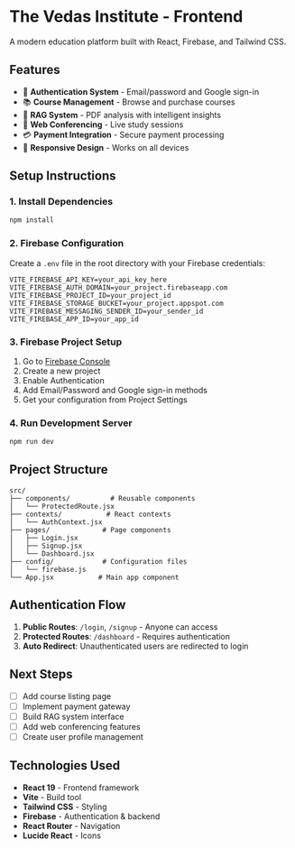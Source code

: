 # The Vedas Institute - Frontend

A modern education platform built with React, Firebase, and Tailwind CSS.

## Features

- 🔐 **Authentication System** - Email/password and Google sign-in
- 📚 **Course Management** - Browse and purchase courses
- 🧠 **RAG System** - PDF analysis with intelligent insights
- 🎥 **Web Conferencing** - Live study sessions
- 💳 **Payment Integration** - Secure payment processing
- 📱 **Responsive Design** - Works on all devices

## Setup Instructions

### 1. Install Dependencies
```bash
npm install
```

### 2. Firebase Configuration
Create a `.env` file in the root directory with your Firebase credentials:

```env
VITE_FIREBASE_API_KEY=your_api_key_here
VITE_FIREBASE_AUTH_DOMAIN=your_project.firebaseapp.com
VITE_FIREBASE_PROJECT_ID=your_project_id
VITE_FIREBASE_STORAGE_BUCKET=your_project.appspot.com
VITE_FIREBASE_MESSAGING_SENDER_ID=your_sender_id
VITE_FIREBASE_APP_ID=your_app_id
```

### 3. Firebase Project Setup
1. Go to [Firebase Console](https://console.firebase.google.com/)
2. Create a new project
3. Enable Authentication
4. Add Email/Password and Google sign-in methods
5. Get your configuration from Project Settings

### 4. Run Development Server
```bash
npm run dev
```

## Project Structure

```
src/
├── components/          # Reusable components
│   └── ProtectedRoute.jsx
├── contexts/           # React contexts
│   └── AuthContext.jsx
├── pages/             # Page components
│   ├── Login.jsx
│   ├── Signup.jsx
│   └── Dashboard.jsx
├── config/            # Configuration files
│   └── firebase.js
└── App.jsx           # Main app component
```

## Authentication Flow

1. **Public Routes**: `/login`, `/signup` - Anyone can access
2. **Protected Routes**: `/dashboard` - Requires authentication
3. **Auto Redirect**: Unauthenticated users are redirected to login

## Next Steps

- [ ] Add course listing page
- [ ] Implement payment gateway
- [ ] Build RAG system interface
- [ ] Add web conferencing features
- [ ] Create user profile management

## Technologies Used

- **React 19** - Frontend framework
- **Vite** - Build tool
- **Tailwind CSS** - Styling
- **Firebase** - Authentication & backend
- **React Router** - Navigation
- **Lucide React** - Icons
